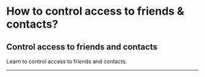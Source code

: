 # How to control access to friends &amp; contacts?

## Control access to friends and contacts

Learn to control access to friends and contacts.

***